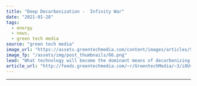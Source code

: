 ```yaml
---
title: "Deep Decarbonization -  Infinity War"
date: "2021-01-28"
tags: 
  - energy
  - news,
  - green tech media
source: "green tech media"
image_url: "https://assets.greentechmedia.com/content/images/articles/Superhero_fight.jpg"
image_fp: "/assets/img/post_thumbnails/66.png"
lead: "What technology will become the dominant means of decarbonizing each part of the economy? The pattern we see now — and that we expect to continue to see over the coming decades — is a series of battles between consistent contenders -  electricity, hydr ..."
article_url: "http://feeds.greentechmedia.com/~r/GreentechMedia/~3/i8Uss959kPA/deep-decarbonization-infinity-war"
---
```


---
